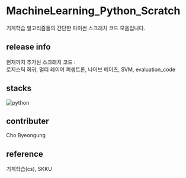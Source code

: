 # MachineLearning_Python_Scratch
기계학습 알고리즘들의 간단한 파이썬 스크래치 코드 모음입니다. 

## release info
현재까지 추가된 스크래치 코드 :  
로지스틱 회귀, 멀티 레이어 퍼셉트론, 나이브 베이즈, SVM, evaluation_code
 

## stacks
![python](https://img.shields.io/badge/Python-3776AB?style=for-the-badge&logo=python&logoColor=white)

## contributer
Cho Byeongung

## reference
기계학습(cs), SKKU 
